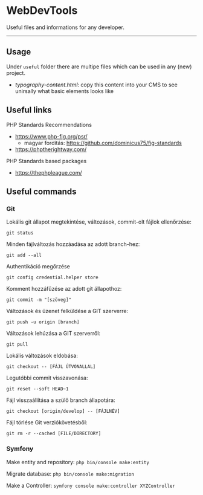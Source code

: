 # WebDevTools

Useful files and informations for any developer.

---

## Usage

Under `useful` folder there are multipe files which can be used in any (new) project.

 - *typography-content.html*: copy this content into your CMS to see unirsally what basic elements looks like

## Useful links

PHP Standards Recommendations

- https://www.php-fig.org/psr/
  - magyar fordítás: https://github.com/dominicus75/fig-standards
- https://phptherightway.com/

PHP Standards based packages

- https://thephpleague.com/

## Useful commands

### Git

Lokális git állapot megtekintése, változások, commit-olt fájlok ellenőrzése:

`git status`

Minden fájlváltozás hozzáadása az adott branch-hez:

`git add --all`

Authentikáció megőrzése

`git config credential.helper store`

Komment hozzáfűzése az adott git állapothoz:

`git commit -m "[szöveg]"`

Változások és üzenet felküldése a GIT szerverre:

`git push -u origin [branch]`

Változások lehúzása a GIT szerverről:

`git pull`

Lokális változások eldobása:

`git checkout -- [FÁJL ÚTVONALLAL]`

Legutóbbi commit visszavonása:

`git reset --soft HEAD~1`

Fájl visszaállítása a szülő branch állapotára:

`git checkout [origin/develop] -- [FÁJLNÉV]`

Fájl törlése Git verziókövetésből:

`git rm -r --cached [FILE/DIRECTORY]`

### Symfony

Make entity and repository: `php bin/console make:entity`

Migrate database: `php bin/console make:migration`

Make a Controller: `symfony console make:controller XYZController`
